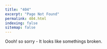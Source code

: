 ```yaml
---
title: "404"
excerpt: "Page Not Found"
permalink: 404.html
indexing: false
sitemap: false
---
```


Oooh! so sorry - It looks like somethings broken.
